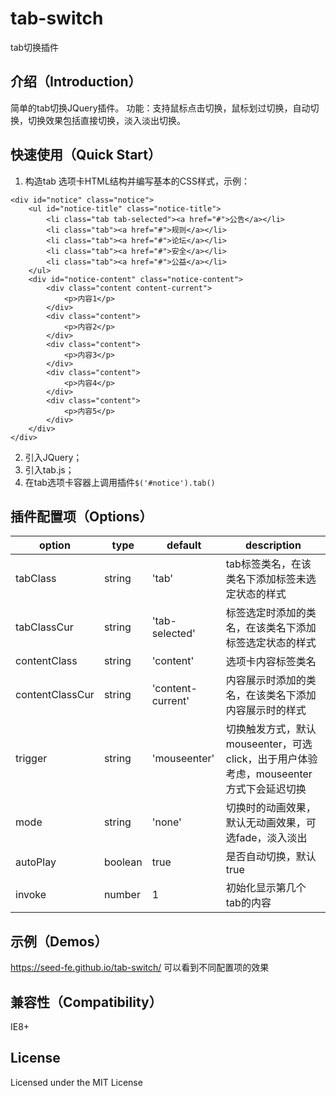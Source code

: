 # tab-switch
tab切换插件
## 介绍（Introduction）
简单的tab切换JQuery插件。
功能：支持鼠标点击切换，鼠标划过切换，自动切换，切换效果包括直接切换，淡入淡出切换。
## 快速使用（Quick Start）
1. 构造tab 选项卡HTML结构并编写基本的CSS样式，示例：
```
<div id="notice" class="notice">
    <ul id="notice-title" class="notice-title">
        <li class="tab tab-selected"><a href="#">公告</a></li>
        <li class="tab"><a href="#">规则</a></li>
        <li class="tab"><a href="#">论坛</a></li>
        <li class="tab"><a href="#">安全</a></li>
        <li class="tab"><a href="#">公益</a></li>
    </ul>
    <div id="notice-content" class="notice-content">
        <div class="content content-current">
            <p>内容1</p>
        </div>
        <div class="content">
            <p>内容2</p>
        </div>
        <div class="content">
            <p>内容3</p>
        </div>
        <div class="content">
            <p>内容4</p>
        </div>
        <div class="content">
            <p>内容5</p>
        </div>
    </div>
</div>
```
2. 引入JQuery；
3. 引入tab.js；
4. 在tab选项卡容器上调用插件`$('#notice').tab()`
## 插件配置项（Options）
option|type|default|description
------|----|-------|-----------
tabClass|string|'tab'|tab标签类名，在该类名下添加标签未选定状态的样式
tabClassCur|string|'tab-selected'|标签选定时添加的类名，在该类名下添加标签选定状态的样式
contentClass|string|'content'|选项卡内容标签类名
contentClassCur|string|'content-current'|内容展示时添加的类名，在该类名下添加内容展示时的样式
trigger|string|'mouseenter'|切换触发方式，默认mouseenter，可选click，出于用户体验考虑，mouseenter方式下会延迟切换
mode|string|'none'|切换时的动画效果，默认无动画效果，可选fade，淡入淡出
autoPlay|boolean|true|是否自动切换，默认true
invoke|number|1|初始化显示第几个tab的内容
## 示例（Demos）
https://seed-fe.github.io/tab-switch/ 可以看到不同配置项的效果
## 兼容性（Compatibility）
IE8+
## License

Licensed under the MIT License
